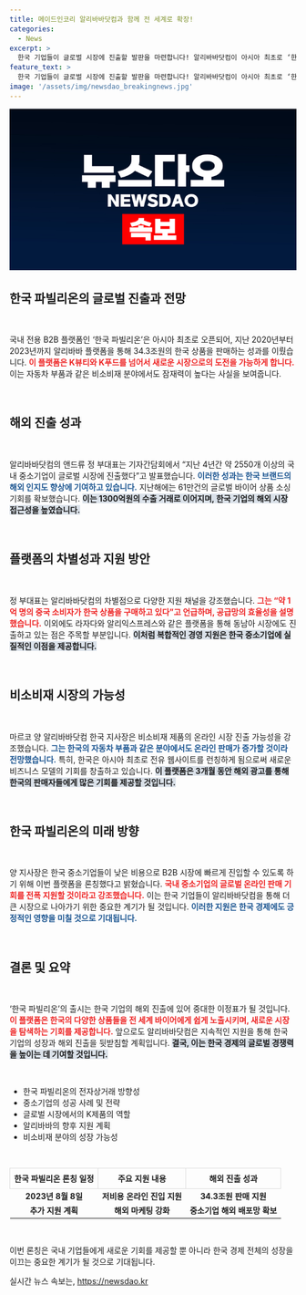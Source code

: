 ```yaml
---
title: 메이드인코리 알리바바닷컴과 함께 전 세계로 확장!
categories:
  - News
excerpt: >
  한국 기업들이 글로벌 시장에 진출할 발판을 마련합니다! 알리바바닷컴이 아시아 최초로 ‘한국 파빌리온’ 플랫폼을 론칭해 K뷰티, K푸드를 넘어 자동차 부품 등 다양한 제품의 해외 수출을 지원합니다.
feature_text: >
  한국 기업들이 글로벌 시장에 진출할 발판을 마련합니다! 알리바바닷컴이 아시아 최초로 ‘한국 파빌리온’ 플랫폼을 론칭해 K뷰티, K푸드를 넘어 자동차 부품 등 다양한 제품의 해외 수출을 지원합니다.
image: '/assets/img/newsdao_breakingnews.jpg'
---
```


<p><img src="/assets/img/newsdao_breakingnews.jpg" alt="koreaapp 속보" /></p>

<h2 data-ke-size="size26">한국 파빌리온의 글로벌 진출과 전망</h2>

<p data-ke-size="size16">&nbsp;</p>

<p>국내 전용 B2B 플랫폼인 ‘한국 파빌리온’은 아시아 최초로 오픈되어, 지난 2020년부터 2023년까지 알리바바 플랫폼을 통해 34.3조원의 한국 상품을 판매하는 성과를 이뤘습니다. <b><span style="color: #ee2323;">이 플랫폼은 K뷰티와 K푸드를 넘어서 새로운 시장으로의 도전을 가능하게 합니다.</span></b> 이는 자동차 부품과 같은 비소비재 분야에서도 잠재력이 높다는 사실을 보여줍니다.</p>

<p data-ke-size="size16">&nbsp;</p>

<h2 data-ke-size="size26">해외 진출 성과</h2>

<p data-ke-size="size16">&nbsp;</p>

<p>알리바바닷컴의 앤드류 정 부대표는 기자간담회에서 “지난 4년간 약 2550개 이상의 국내 중소기업이 글로벌 시장에 진출했다”고 발표했습니다. <b><span style="color: #1a5490;">이러한 성과는 한국 브랜드의 해외 인지도 향상에 기여하고 있습니다.</span></b> 지난해에는 61만건의 글로벌 바이어 상품 소싱 기회를 확보했습니다. <b><span style="background-color: #21538527;">이는 1300억원의 수출 거래로 이어지며, 한국 기업의 해외 시장 접근성을 높였습니다.</span></b></p>

<p data-ke-size="size16">&nbsp;</p>

<h2 data-ke-size="size26">플랫폼의 차별성과 지원 방안</h2>

<p data-ke-size="size16">&nbsp;</p>

<p>정 부대표는 알리바바닷컴의 차별점으로 다양한 지원 채널을 강조했습니다. <b><span style="color: #ee2323;">그는 “약 1억 명의 중국 소비자가 한국 상품을 구매하고 있다”고 언급하며, 공급망의 효율성을 설명했습니다.</span></b> 이외에도 라자다와 알리익스프레스와 같은 플랫폼을 통해 동남아 시장에도 진출하고 있는 점은 주목할 부분입니다. <b><span style="background-color: #21538527;">이처럼 복합적인 경영 지원은 한국 중소기업에 실질적인 이점을 제공합니다.</span></b></p>

<p data-ke-size="size16">&nbsp;</p>

<h2 data-ke-size="size26">비소비재 시장의 가능성</h2>

<p data-ke-size="size16">&nbsp;</p>

<p>마르코 양 알리바바닷컴 한국 지사장은 비소비재 제품의 온라인 시장 진출 가능성을 강조했습니다. <b><span style="color: #1a5490;">그는 한국의 자동차 부품과 같은 분야에서도 온라인 판매가 증가할 것이라 전망했습니다.</span></b> 특히, 한국은 아시아 최초로 전유 웹사이트를 런칭하게 됨으로써 새로운 비즈니스 모델의 기회를 창출하고 있습니다. <b><span style="background-color: #21538527;">이 플랫폼은 3개월 동안 해외 광고를 통해 한국의 판매자들에게 많은 기회를 제공할 것입니다.</span></b></p>

<p data-ke-size="size16">&nbsp;</p>

<h2 data-ke-size="size26">한국 파빌리온의 미래 방향</h2>

<p data-ke-size="size16">&nbsp;</p>

<p>양 지사장은 한국 중소기업들이 낮은 비용으로 B2B 시장에 빠르게 진입할 수 있도록 하기 위해 이번 플랫폼을 론칭했다고 밝혔습니다. <b><span style="color: #ee2323;">국내 중소기업의 글로벌 온라인 판매 기회를 전폭 지원할 것이라고 강조했습니다.</span></b> 이는 한국 기업들이 알리바바닷컴을 통해 더 큰 시장으로 나아가기 위한 중요한 계기가 될 것입니다. <b><span style="color: #1a5490;">이러한 지원은 한국 경제에도 긍정적인 영향을 미칠 것으로 기대됩니다.</span></b></p>

<p data-ke-size="size16">&nbsp;</p>

<h2 data-ke-size="size26">결론 및 요약</h2>

<p data-ke-size="size16">&nbsp;</p>

<p>‘한국 파빌리온’의 출시는 한국 기업의 해외 진출에 있어 중대한 이정표가 될 것입니다. <b><span style="color: #ee2323;">이 플랫폼은 한국의 다양한 상품들을 전 세계 바이어에게 쉽게 노출시키며, 새로운 시장을 탐색하는 기회를 제공합니다.</span></b> 앞으로도 알리바바닷컴은 지속적인 지원을 통해 한국 기업의 성장과 해외 진출을 뒷받침할 계획입니다. <b><span style="background-color: #21538527;">결국, 이는 한국 경제의 글로벌 경쟁력을 높이는 데 기여할 것입니다.</span></b></p>

<p data-ke-size="size16">&nbsp;</p>

<ul>
    <li>한국 파빌리온의 전자상거래 방향성</li>
    <li>중소기업의 성공 사례 및 전략</li>
    <li>글로벌 시장에서의 K제품의 역할</li>
    <li>알리바바의 향후 지원 계획</li>
    <li>비소비재 분야의 성장 가능성</li>
</ul>

<p data-ke-size="size16">&nbsp;</p>

<table style="width: 100%; height: 100%; border-collapse: collapse;">
    <tr>
        <td style="border: 1px solid #ddd; text-align: center; height: 30px;"><b>한국 파빌리온 론칭 일정</b></td>
        <td style="border: 1px solid #ddd; text-align: center; height: 30px;"><b>주요 지원 내용</b></td>
        <td style="border: 1px solid #ddd; text-align: center; height: 30px;"><b>해외 진출 성과</b></td>
    </tr>
    <tr>
        <td style="text-align: center; height: 17px;"><b>2023년 8월 8일</b></td>
        <td style="text-align: center; height: 17px;"><b>저비용 온라인 진입 지원</b></td>
        <td style="text-align: center; height: 17px;"><b>34.3조원 판매 지원</b></td>
    </tr>
    <tr>
        <td style="text-align: center; height: 17px;"><b>추가 지원 계획</b></td>
        <td style="text-align: center; height: 17px;"><b>해외 마케팅 강화</b></td>
        <td style="text-align: center; height: 17px;"><b>중소기업 해외 배포망 확보</b></td>
    </tr>
</table>

<p data-ke-size="size16">&nbsp;</p> 

<p>이번 론칭은 국내 기업들에게 새로운 기회를 제공할 뿐 아니라 한국 경제 전체의 성장을 이끄는 중요한 계기가 될 것으로 기대됩니다. </p>
실시간 뉴스 속보는, <a href="https://newsdao.kr" rel="dofollow">https://newsdao.kr</a>



